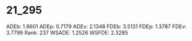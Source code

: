 # 21_295

ADEb: 1.8601
ADEp: 0.7179
ADEv: 2.1348
FDEb: 3.5131
FDEp: 1.3787
FDEv: 3.7799
Rank: 237
WSADE: 1.2526
WSFDE: 2.3285